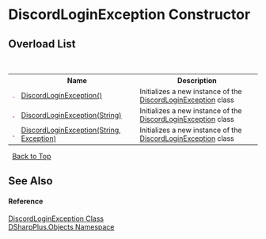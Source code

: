 # DiscordLoginException Constructor 
 


## Overload List
&nbsp;<table><tr><th></th><th>Name</th><th>Description</th></tr><tr><td>![Public method](media/pubmethod.gif "Public method")</td><td><a href="1c2332fc-9900-f260-ac32-6f305126b125">DiscordLoginException()</a></td><td>
Initializes a new instance of the <a href="7b2713fa-006d-72b6-d688-477f3502c4be">DiscordLoginException</a> class</td></tr><tr><td>![Public method](media/pubmethod.gif "Public method")</td><td><a href="608b909c-b9c2-44c3-5c77-ba4840db061c">DiscordLoginException(String)</a></td><td>
Initializes a new instance of the <a href="7b2713fa-006d-72b6-d688-477f3502c4be">DiscordLoginException</a> class</td></tr><tr><td>![Public method](media/pubmethod.gif "Public method")</td><td><a href="ec31f2fd-9aa6-1993-41b8-4e7e99b09277">DiscordLoginException(String, Exception)</a></td><td>
Initializes a new instance of the <a href="7b2713fa-006d-72b6-d688-477f3502c4be">DiscordLoginException</a> class</td></tr></table>&nbsp;
<a href="#discordloginexception-constructor">Back to Top</a>

## See Also


#### Reference
<a href="7b2713fa-006d-72b6-d688-477f3502c4be">DiscordLoginException Class</a><br /><a href="b70db947-75ff-488f-5245-350c6ca1e522">DSharpPlus.Objects Namespace</a><br />